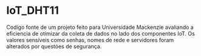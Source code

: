 # IoT_DHT11

Codigo fonte de um projeto feito para Universidade Mackenzie avaliando a eficiencia de otimizar da coleta de dados no lado dos componentes IoT.
Os valores sensíveis como senhas, nomes de rede e servidores foram alterados por questóes de segurança. 

